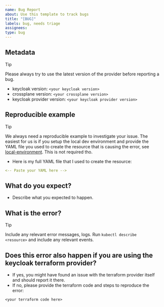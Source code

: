 ```yaml
---
name: Bug Report
about: Use this template to track bugs
title: "[BUG]"
labels: bug, needs triage
assignees: 
type: bug
---
```


## Metadata

> [!TIP]
> Please always try to use the latest version of the provider before reporting a bug.

- keycloak version: `<your keycloak version>`
- crossplane version: `<your crossplane version>`
- keycloak provider version:  `<your keycloak provider version>`

## Reproducible example

> [!TIP]
> We always need a reproducible example to investigate your issue. 
> The easiest for us is if you setup the local dev environment and provide the YAML file you used to create the resource that is causing the error, see [local-environment](https://github.com/crossplane-contrib/provider-keycloak?tab=readme-ov-file#local-environment). This is not required tho.

- Here is my full YAML file that I used to create the resource:
```yaml
<-- Paste your YAML here -->
``` 


## What do you expect? 
- Describe what you expected to happen.


## What is the error? 

> [!TIP]
> Include any relevant error messages, logs. 
> Run `kubectl describe <resource>` and include any relevant events.


## Does this error also happen if you are using the keycloak terraform provider? 

- If yes, you might have found an issue with the terraform provider itself and should report it there.
- If no, please provide the terraform code and steps to reproduce the error: 

```hcl
<your terraform code here>
```

